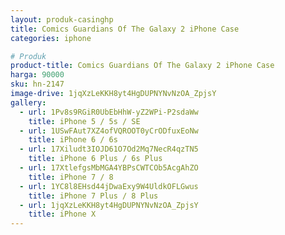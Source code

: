 ```yaml
---
layout: produk-casinghp
title: Comics Guardians Of The Galaxy 2 iPhone Case
categories: iphone

# Produk
product-title: Comics Guardians Of The Galaxy 2 iPhone Case
harga: 90000
sku: hn-2147
image-drive: 1jqXzLeKKH8yt4HgDUPNYNvNzOA_ZpjsY
gallery:
  - url: 1Pv8s9RGiR0UbEbHhW-yZ2WPi-P2sdaWw
    title: iPhone 5 / 5s / SE
  - url: 1USwFAut7XZ4ofVQROOT0yCrODfuxEoNw
    title: iPhone 6 / 6s
  - url: 17Xiludt3IOJD61O7Od2Mq7NecR4qzTN5
    title: iPhone 6 Plus / 6s Plus
  - url: 17XtlefgsMbMGA4YBPsCWTCOb5AcgAhZO
    title: iPhone 7 / 8
  - url: 1YC8l8EHsd44jDwaExy9W4UldkOFLGwus
    title: iPhone 7 Plus / 8 Plus
  - url: 1jqXzLeKKH8yt4HgDUPNYNvNzOA_ZpjsY
    title: iPhone X
---
```

